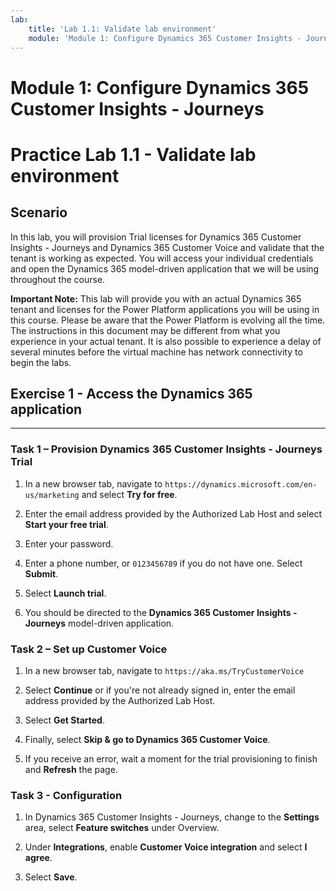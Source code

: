 ```yaml
---
lab:
    title: 'Lab 1.1: Validate lab environment'
    module: 'Module 1: Configure Dynamics 365 Customer Insights - Journeys'
---
```



Module 1: Configure Dynamics 365 Customer Insights - Journeys
========================

# Practice Lab 1.1 - Validate lab environment 

Scenario
--------

In this lab, you will provision Trial licenses for Dynamics 365 Customer Insights - Journeys and Dynamics 365 Customer Voice and validate that the tenant is working as expected. You will access your individual credentials and open the Dynamics 365 model-driven application that we will be using throughout the course. 

**Important Note:** This lab will provide you with an actual Dynamics 365 tenant
and licenses for the Power Platform applications you will be using in this
course. Please be aware that the Power Platform is evolving all the time. The
instructions in this document may be different from what you experience in your
actual tenant. It is also possible to experience a delay of several
minutes before the virtual machine has network connectivity to begin the labs.

## Exercise 1 - Access the Dynamics 365 application
---------------------------------------------------

### Task 1 – Provision Dynamics 365 Customer Insights - Journeys Trial

1.  In a new browser tab, navigate to `https://dynamics.microsoft.com/en-us/marketing` and select **Try for free**. 

2.  Enter the email address provided by the Authorized Lab Host and select **Start your free trial**. 

3.  Enter your password. 

4.  Enter a phone number, or `0123456789` if you do not have one. Select **Submit**. 

5.  Select **Launch trial**.

6.  You should be directed to the **Dynamics 365 Customer Insights - Journeys** model-driven application. 


### Task 2 – Set up Customer Voice

1.  In a new browser tab, navigate to `https://aka.ms/TryCustomerVoice` 

2.  Select **Continue** or if you're not already signed in, enter the email address provided by the Authorized Lab Host. 

3.  Select **Get Started**. 

4.  Finally, select **Skip & go to Dynamics 365 Customer Voice**. 

5.  If you receive an error, wait a moment for the trial provisioning to finish and **Refresh** the page. 


### Task 3 - Configuration

1.  In Dynamics 365 Customer Insights - Journeys, change to the **Settings** area, select **Feature switches** under Overview. 

2.  Under **Integrations**, enable **Customer Voice integration** and select **I agree**. 

3.  Select **Save**. 

